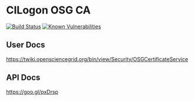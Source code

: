 # CILogon OSG CA

[![Build Status](https://travis-ci.org/cilogon/osg-ca.svg?branch=master)](https://travis-ci.org/cilogon/osg-ca)
[![Known Vulnerabilities](https://snyk.io/test/github/cilogon/osg-ca/badge.svg)](https://snyk.io/test/github/cilogon/osg-ca)

## User Docs

https://twiki.opensciencegrid.org/bin/view/Security/OSGCertificateService

## API Docs

https://goo.gl/pxDrsp

